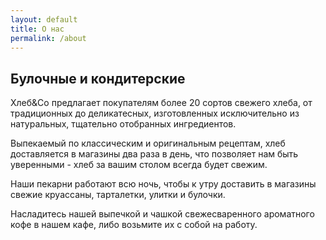 ```yaml
---
layout: default
title: О нас
permalink: /about
---
```


<div class="row">
  <div class="col-sm-6">
    <h2 class="nav-title pull-left">Булочные и кондитерские</h2>
    <article class="content">
      <p>
        Хлеб&Co предлагает покупателям более <span class="highlighted">20 сортов свежего хлеба</span>, от традиционных до деликатесных, изготовленных исключительно из натуральных, тщательно отобранных ингредиентов.
      </p>
      <p>
        Выпекаемый по <span class="highlighted">классическим и оригинальным рецептам</span>, хлеб доставляется в магазины два раза в день, что позволяет нам быть уверенными - хлеб за вашим столом всегда будет свежим.
      </p>
      <p>
        Наши пекарни работают всю ночь, чтобы к утру доставить в магазины свежие <span class="highlighted">круассаны, тарталетки, улитки и булочки</span>.
      </p>
      <p>
        Насладитесь нашей выпечкой и чашкой <span class="highlighted">свежесваренного ароматного кофе</span> в нашем кафе, либо возьмите их с собой на работу.
      </p>
    </article>
  </div>
</div>
